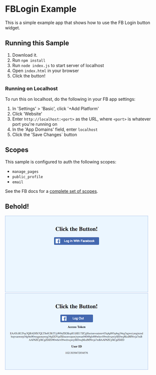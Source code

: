 # FBLogin Example

This is a simple example app that shows how to use the FB Login button widget.

## Running this Sample

1. Download it.
2. Run `npm install`
3. Run `node index.js` to start server of localhost
4. Open `index.html` in your browser
5. Click the button!

### Running on Localhost

To run this on localhost, do the following in your FB app settings:

1. In 'Settings' > 'Basic', click '+Add Platform'
2. Click 'Website'
3. Enter `http://localhost:<port>` as the URL, where `<port>` is whatever port you're running on
4. In the 'App Domains' field, enter `localhost`
5. Click the 'Save Changes` button

## Scopes

This sample is configured to auth the following scopes:

- `manage_pages`
- `public_profile`
- `email`

See the FB docs for a [complete set of scopes](https://developers.facebook.com/docs/facebook-login/permissions).

## Behold!

![logged out](https://github.com/amuramoto/FB-Sample-Apps/raw/master/FB-login/images/Screen%20Shot%202017-11-28%20at%204.34.29%20PM.png)
![logged in](https://github.com/amuramoto/FB-Sample-Apps/raw/master/FB-login/images/Screen%20Shot%202017-11-28%20at%204.34.09%20PM.png)
